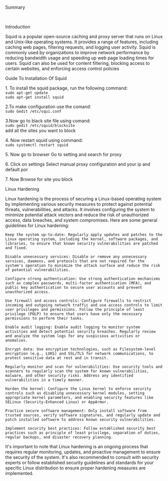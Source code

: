 <p> Summary <p><br>
<p> Introduction <p>
 <p> Squid is a popular open-source caching and proxy server that runs on Linux and Unix-like
operating systems. It provides a range of features, including caching web pages, filtering
requests, and logging user activity. Squid is commonly used by organizations to improve network
performance by reducing bandwidth usage and speeding up web page loading times for users.
Squid can also be used for content filtering, blocking access to certain websites, and enforcing
access control policies<p>
<p>Guide To Installation Of Squid<p>
<p>1. To install the squid package, run the following command:<br>
  <code>sudo apt-get update</code><br>
  <code>sudo apt-get install squid</code><br><p>
<p>2.To make configuration use the comand:<br>
  <code>sudo Gedit /etc/squi.conf</code><br><p>
<p>3.Now go to black site file using comand:<br>
  <code>sudo gedit /etc/squid/blocksite</code><br>
  add all the sites you want to block<br><p>
 <p>4. Now restart squid using command:<br>
   <code>sudo systemctl restart squid</code><br><p>
 <p>5. Now go to browser Go to setting and search for proxy<p>
 <p>6. Click on settings Select manual proxy configuration and your ip and default por<p>
 <p>7. Now Browse for site you block<p>
 <p>Linux Hardening <p>
<p>Linux hardening is the process of securing a Linux-based operating system by implementing various security measures to protect against potential threats, vulnerabilities, and attacks. It involves configuring the system to minimize potential attack vectors and reduce the risk of unauthorized access, data breaches, and system compromises. Here are some general guidelines for Linux hardening:

    Keep the system up-to-date: Regularly apply updates and patches to the Linux operating system, including the kernel, software packages, and libraries, to ensure that known security vulnerabilities are patched and fixed.

    Disable unnecessary services: Disable or remove any unnecessary services, daemons, and protocols that are not required for the system's operation to minimize the attack surface and reduce the risk of potential vulnerabilities.

    Configure strong authentication: Use strong authentication mechanisms such as complex passwords, multi-factor authentication (MFA), and public key authentication to secure user accounts and prevent unauthorized access.

    Use firewall and access controls: Configure firewalls to restrict incoming and outgoing network traffic and use access controls to limit user privileges and permissions. Follow the principle of least privilege (POLP) to ensure that users have only the necessary permissions to perform their tasks.

    Enable audit logging: Enable audit logging to monitor system activities and detect potential security breaches. Regularly review and analyze the system logs for any suspicious activities or anomalies.

    Encrypt data: Use encryption technologies, such as Filesystem-level encryption (e.g., LUKS) and SSL/TLS for network communications, to protect sensitive data at rest and in transit.

    Regularly monitor and scan for vulnerabilities: Use security tools and scanners to regularly scan the system for known vulnerabilities, malware, and other security risks. Address any identified vulnerabilities in a timely manner.

    Harden the kernel: Configure the Linux kernel to enforce security controls such as disabling unnecessary kernel modules, setting appropriate kernel parameters, and enabling security features like SELinux (Security-Enhanced Linux) or AppArmor.

    Practice secure software management: Only install software from trusted sources, verify software signatures, and regularly update and patch installed software to address known security vulnerabilities.

    Implement security best practices: Follow established security best practices such as principle of least privilege, separation of duties, regular backups, and disaster recovery planning.

It's important to note that Linux hardening is an ongoing process that requires regular monitoring, updates, and proactive management to ensure the security of the system. It's also recommended to consult with security experts or follow established security guidelines and standards for your specific Linux distribution to ensure proper hardening measures are implemented.<p>
